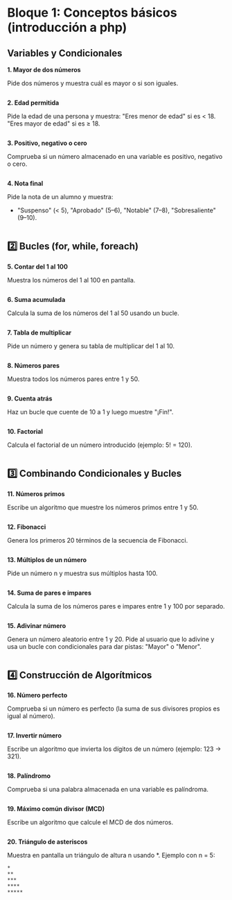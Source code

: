 # Bloque 1: Conceptos básicos (introducción a php)
## Variables y Condicionales

**1. Mayor de dos números**

Pide dos números y muestra cuál es mayor o si son iguales.

```php

```

**2. Edad permitida**

Pide la edad de una persona y muestra:
        "Eres menor de edad" si es < 18.
        "Eres mayor de edad" si es ≥ 18.

```php

```
**3. Positivo, negativo o cero**
    
Comprueba si un número almacenado en una variable es positivo, negativo o cero.

```php

```
**4. Nota final**

   Pide la nota de un alumno y muestra:
       
   * "Suspenso" (< 5), "Aprobado" (5–6), "Notable" (7–8), "Sobresaliente" (9–10).

```php

```
## 2️⃣ Bucles (for, while, foreach)

**5. Contar del 1 al 100**

Muestra los números del 1 al 100 en pantalla.

```php

```
**6. Suma acumulada**

Calcula la suma de los números del 1 al 50 usando un bucle.

```php

```
**7. Tabla de multiplicar**
   
 Pide un número y genera su tabla de multiplicar del 1 al 10.

```php

```
**8. Números pares**
    
Muestra todos los números pares entre 1 y 50.

```php

```
**9. Cuenta atrás**
    
Haz un bucle que cuente de 10 a 1 y luego muestre "¡Fin!".

```php

```
**10. Factorial**
    
Calcula el factorial de un número introducido (ejemplo: 5! = 120).

```php

```
## 3️⃣ Combinando Condicionales y Bucles

**11. Números primos**
    
Escribe un algoritmo que muestre los números primos entre 1 y 50.

```php

```
**12. Fibonacci**
    
Genera los primeros 20 términos de la secuencia de Fibonacci.

```php

```
**13. Múltiplos de un número**
    
Pide un número n y muestra sus múltiplos hasta 100.
```php

```
**14. Suma de pares e impares**
    
Calcula la suma de los números pares e impares entre 1 y 100 por separado.

```php

```
**15. Adivinar número**
    
Genera un número aleatorio entre 1 y 20.
    Pide al usuario que lo adivine y usa un bucle con condicionales para dar pistas: "Mayor" o "Menor".

```php

```
## 4️⃣ Construcción de Algorítmicos

**16. Número perfecto**

Comprueba si un número es perfecto (la suma de sus divisores propios es igual al número).

```php

```
**17. Invertir número**

Escribe un algoritmo que invierta los dígitos de un número (ejemplo: 123 → 321).

```php

```
**18. Palíndromo**

Comprueba si una palabra almacenada en una variable es palíndroma.

```php

```
**19. Máximo común divisor (MCD)**

Escribe un algoritmo que calcule el MCD de dos números.

```php

```
**20. Triángulo de asteriscos**

Muestra en pantalla un triángulo de altura n usando *.
Ejemplo con n = 5:
```
*
**
***
****
*****
```

```php

```